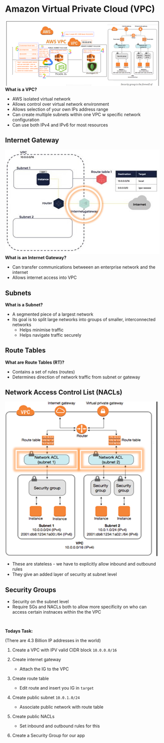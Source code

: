 # Amazon Virtual Private Cloud (VPC)
![](AWS_deployment.png)
**What is a VPC?**
- AWS isolated virtual network
- Allows control over virtual network environment
- Allows selection of your own IPs address range
- Can create multiple subnets within one VPC w specific network configuration
- Can use both IPv4 and IPv6 for most resources

## Internet Gateway
![](internet_gateway.jpg)
**What is an Internet Gateway?**
- Can transfer communications betweeen an enterprise network and the internet
- Allows internet access into VPC

## Subnets

**What is a Subnet?**
- A segmented piece of a largest network
- Its goal is to split large networks into groups of smaller, interconnected networks
    - Helps minimise traffic
    - Helps navigate traffic securely

## Route Tables

**What are Route Tables (RT)?**
- Contains a set of rules (routes)
- Determines direction of network traffic from subnet or gateway

## Network Access Control List (NACLs)
![](NACLs.png)

- These are stateless - we have to explicitly allow inbound and outbound rules
- They give an added layer of security at subnet level


## Security Groups

- Security on the subnet level
- Require SGs and NACLs both to allow more specificity on who can access certain instnaces within the the VPC

<br>


**Todays Task:**

(There are 4.3 Billion IP addresses in the world)

1. Create a VPC with IPV valid CIDR block
`10.0.0.0/16` 

2. Create internet gateway
    - Attach the IG to the VPC

3. Create route table
    - Edit route and insert you IG in `target`

4. Create public subnet
`10.0.1.0/24`
    - Associate public network with route table 

5. Create public NACLs
    - Set inbound and outbound rules for this

6. Create a Security Group for our app